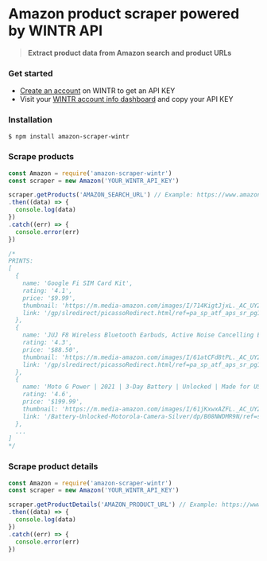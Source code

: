 # Amazon product scraper powered by WINTR API
> **Extract product data from Amazon search and product URLs**

### Get started

  - [Create an account](https://www.wintr.com/) on WINTR to get an API KEY
  - Visit your [WINTR account info dashboard](https://www.wintr.com/dashboard-account) and copy your API KEY

### Installation

```bash
$ npm install amazon-scraper-wintr
```

### Scrape products
```js
const Amazon = require('amazon-scraper-wintr')
const scraper = new Amazon('YOUR_WINTR_API_KEY')

scraper.getProducts('AMAZON_SEARCH_URL') // Example: https://www.amazon.com/s?k=phone
.then((data) => {
  console.log(data)
})
.catch((err) => {
  console.error(err)
})

/*
PRINTS:
[
  {
    name: 'Google Fi SIM Card Kit',
    rating: '4.1',
    price: '$9.99',
    thumbnail: 'https://m.media-amazon.com/images/I/714KigtJjxL._AC_UY218_.jpg',
    link: '/gp/slredirect/picassoRedirect.html/ref=pa_sp_atf_aps_sr_pg1_1?ie=UTF8&adId=A051183338A4QJHBOHW80&url=%2FGoogle-Fi-SIM-Card-Kit%2Fdp%2FB07P5GP11P%2Fref%3Dsr_1_1_sspa%3Fdchild%3D1%26keywords%3Dphone%26qid%3D1619271937%26sr%3D8-1-spons%26psc%3D1&qualifier=1619271937&id=7748553396516962&widgetName=sp_atf'
  },
  {
    name: 'JUJ F8 Wireless Bluetooth Earbuds, Active Noise Cancelling Earphones with True Wireless,ANC in-Ear Earphones with Digital Charging Case for Running/Driving/Companion Etc. (Black)',
    rating: '4.3',
    price: '$88.50',
    thumbnail: 'https://m.media-amazon.com/images/I/61atCFd8tPL._AC_UY218_.jpg',
    link: '/gp/slredirect/picassoRedirect.html/ref=pa_sp_atf_aps_sr_pg1_1?ie=UTF8&adId=A06117281XYPUD784UY5K&url=%2FJUJ-F8-Bluetooth-Cancelling-Earphones%2Fdp%2FB08JG94Z1M%2Fref%3Dsr_1_2_sspa%3Fdchild%3D1%26keywords%3Dphone%26qid%3D1619271937%26sr%3D8-2-spons%26psc%3D1&qualifier=1619271937&id=7748553396516962&widgetName=sp_atf'
  },
  {
    name: 'Moto G Power | 2021 | 3-Day Battery | Unlocked | Made for US by Motorola | 3/32GB | 48MP Camera | Silver',
    rating: '4.6',
    price: '$199.99',
    thumbnail: 'https://m.media-amazon.com/images/I/61jKxwxAZFL._AC_UY218_.jpg',
    link: '/Battery-Unlocked-Motorola-Camera-Silver/dp/B08NWDMR9N/ref=sr_1_3?dchild=1&keywords=phone&qid=1619271937&sr=8-3'
  },
  ...
]
*/
```

### Scrape product details
```js
const Amazon = require('amazon-scraper-wintr')
const scraper = new Amazon('YOUR_WINTR_API_KEY')

scraper.getProductDetails('AMAZON_PRODUCT_URL') // Example: https://www.amazon.com/dp/B07ZDJCL76
.then((data) => {
  console.log(data)
})
.catch((err) => {
  console.error(err)
})
```
